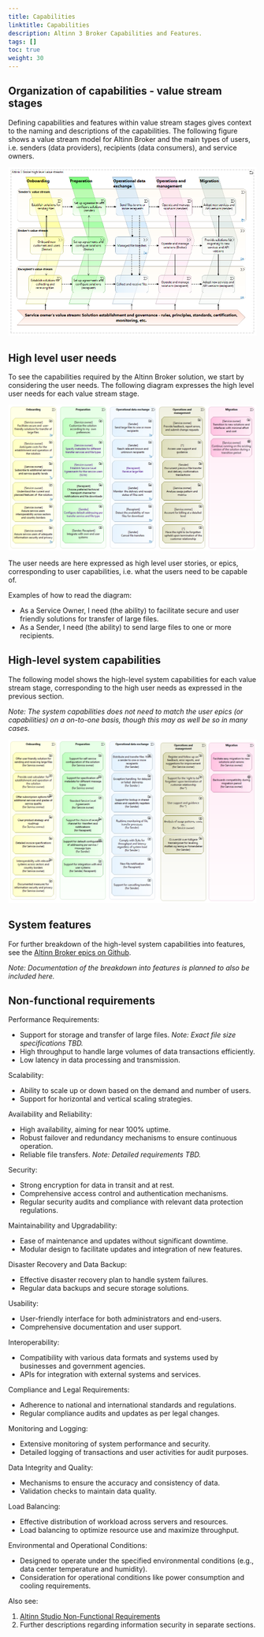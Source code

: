 ```yaml
---
title: Capabilities
linktitle: Capabilities
description: Altinn 3 Broker Capabilities and Features.
tags: []
toc: true
weight: 30
---
```



## Organization of capabilities - value stream stages

Defining capabilities and features within value stream stages gives context to 
the naming and descriptions of the capabilities. 
The following figure shows a value stream model for Altinn Broker and the main types of users, 
i.e. senders (data providers),  recipients (data consumers), and service owners.

![Altinn 3 Broker high level value stream stages](altinn3-broker-value-stream-model.en.png "Altinn 3 Broker high level value stream stages")
<!--
[{{< figure src="./Altinn 3 Broker high level value streams (en ).png" title="Figure: Altinn 3 Broker high level value streams" alt="Alt-text">}}](https://altinn.github.io/ark/models/archi-all/?view=id-10895c7502b84511bb272d77e91ecb00)
-->



## High level user needs 
To see the capabilities required by the Altinn Broker solution, 
we start by considering the user needs.
The following diagram expresses the high level user needs for each value stream stage.

![High Level User Needs for Managed File Transfer](high-level-user-needs-for-managed-file-transfer.en.png "High Level User Needs for Managed File Transfer")

The user needs are here expressed as high level user stories, or epics, 
corresponding to user capabilities, 
i.e. what the users need to be capable of.

<!--
_Note: This way of expressing used needs as  high level user stories, or epics, 
is in line with by common frameworks for  agile development. See e.g. [the Scaled Agile Framework for Enterprises (SAFe)](https://scaledagileframework.com/)._
-->

Examples of how to read the diagram:

* As a Service Owner, I need (the ability) to facilitate secure and user friendly solutions for transfer of large files.
* As a Sender, I need (the ability) to send large files to one or more recipients.


## High-level system capabilities
The following model shows the high-level system capabilities for each value stream stage, 
corresponding to the high user needs as expressed in the previous section. 

_Note: The system capabilities does not need to match the user epics (or capabilities) 
on a on-to-one basis, 
though this may as well be so in many cases._


![Altinn 3 Broker High Level Capabilities](altinn3-broker-high-level-capabilities.en.png "Altinn 3 Broker High Level Capabilities")

<!-- Erik TO_DO: Diagram with mapping from user needs (or user capabilities) to system capabilities -->


## System features
For further breakdown of the high-level system capabilities into features, see the [Altinn Broker epics on Github](https://github.com/orgs/Altinn/projects/54/views/11).

_Note: Documentation of the breakdown into features is planned to also be included here._



## Non-functional requirements

Performance Requirements:

- Support for storage and transfer of large files. _Note: Exact file size specifications TBD._
- High throughput to handle large volumes of data transactions efficiently.
- Low latency in data processing and transmission.

Scalability:

- Ability to scale up or down based on the demand and number of users.
- Support for horizontal and vertical scaling strategies.

Availability and Reliability:

- High availability, aiming for near 100% uptime.
- Robust failover and redundancy mechanisms to ensure continuous  operation.
- Reliable file transfers. _Note: Detailed requirements TBD._

Security:

- Strong encryption for data in transit and at rest.
- Comprehensive access control and authentication mechanisms.
- Regular security audits and compliance with relevant data protection regulations.

Maintainability and Upgradability:

- Ease of maintenance and updates without significant downtime.
- Modular design to facilitate updates and integration of new features.

Disaster Recovery and Data Backup:

- Effective disaster recovery plan to handle system failures.
- Regular data backups and secure storage solutions.

Usability:

- User-friendly interface for both administrators and end-users.
- Comprehensive documentation and user support.

Interoperability:

- Compatibility with various data formats and systems used by businesses
  and government agencies.
- APIs for integration with external systems and services.

Compliance and Legal Requirements:

- Adherence to national and international standards and regulations.
- Regular compliance audits and updates as per legal changes.

Monitoring and Logging:

- Extensive monitoring of system performance and security.
- Detailed logging of transactions and user activities for audit
  purposes.

Data Integrity and Quality:

- Mechanisms to ensure the accuracy and consistency of data.
- Validation checks to maintain data quality.

Load Balancing:

- Effective distribution of workload across servers and resources.
- Load balancing to optimize resource use and maximize throughput.

Environmental and Operational Conditions:

- Designed to operate under the specified environmental conditions
  (e.g., data center temperature and humidity).
- Consideration for operational conditions like power consumption and
  cooling requirements.


Also see:

1. [Altinn Studio Non-Functional Requirements](https://docs.altinn.studio/technology/architecture/requirements/non_functional/)
2. Further descriptions regarding information security in separate sections.